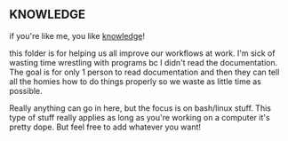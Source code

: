 ## KNOWLEDGE

if you're like me, you like [knowledge](https://www.youtube.com/watch?v=QngdmlE2-Mk)!

this folder is for helping us all improve our workflows at work. I'm sick of wasting time wrestling with programs bc I didn't read the documentation. The goal is for only 1 person to read documentation and then they can tell all the homies how to do things properly so we waste as little time as possible.

Really anything can go in here, but the focus is on bash/linux stuff. This type of stuff really applies as long as you're working on a computer it's pretty dope. But feel free to add whatever you want!